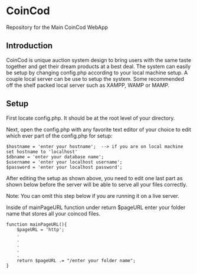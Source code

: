 CoinCod
=================

Repository for the Main CoinCod WebApp


Introduction
-----------------

CoinCod is unique auction system design to bring users with the same taste together and get their dream products at a best deal. The system can easily be setup by changing config.php according to your local machine setup. A couple local server can be use to setup the system. Some recommended off the shelf packed local server such as XAMPP, WAMP or MAMP.


Setup
-----------------
First locate config.php. It should be at the root level of your directory.

Next, open the config.php with any favorite text editor of your choice to edit which ever part of the config.php for setup: 

	$hostname = 'enter your hostname';	--> if you are on local machine set hostname to 'localhost'
	$dbname = 'enter your database name';
	$username = 'enter your localhost username';
	$password = 'enter your localhost password';

After editing the setup as shown above, you need to edit one last part as shown below before the server will be able to serve all your files correctly.

Note: You can omit this step below if you are running it on a live server.

Inside of mainPageURL function under return $pageURL enter your folder name that stores all your coincod files. 

	function mainPageURL(){
		$pageURL = 'http';
		.
		.
		.
		.
		.
 		return $pageURL .= "/enter your folder name";
	}



